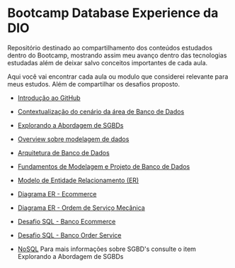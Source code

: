 # Bootcamp Database Experience da DIO

Repositório destinado ao compartilhamento dos conteúdos estudados dentro do Bootcamp, mostrando assim meu avanço dentro das tecnologias estudadas além de deixar salvo conceitos importantes de cada aula. 

Aqui você vai encontrar cada aula ou modulo que considerei relevante para meus estudos. Além de compartilhar os desafios proposto.

- [Introdução ao GitHub](/Bootcamp/Introdu%C3%A7%C3%A3o-GitHub.md)

- [Contextualização do cenário da área de Banco de Dados](/Bootcamp/Contexto-cen%C3%A1rios-area-BD.md)

- [Explorando a Abordagem de SGBDs](/Bootcamp/Abordagens-SGBD.md)

- [Overview sobre modelagem de dados](/Bootcamp/Modelagem_Dados_Intr.md)

- [Arquitetura de Banco de Dados](/Bootcamp/Arquitetura_BD.md)

- [Fundamentos de Modelagem e Projeto de Banco de Dados](/Bootcamp/Fundamentos_modelagem_BD.md)

- [Modelo de Entidade Relacionamento (ER)](/Bootcamp/Modelo_ER.md)

- [Diagrama ER - Ecommerce](https://user-images.githubusercontent.com/112736236/191877078-a8194e8a-537b-4e0c-9ee8-b8b640fb8680.png)

- [Diagrama ER - Ordem de Serviço Mecânica](https://user-images.githubusercontent.com/112736236/191938159-c766a75e-bf7d-4653-8a69-af26fff5dea1.png)

- [Desafio SQL - Banco Ecommerce](/Bootcamp/Desafio_BD_ecommerce/)

- [Desafio SQL - Banco Order Service](/Bootcamp/Desafio_BD_OrderService/)

- [NoSQL](/Bootcamp/NoSQL.md) Para mais informações sobre SGBD's consulte o item Explorando a Abordagem de SGBDs